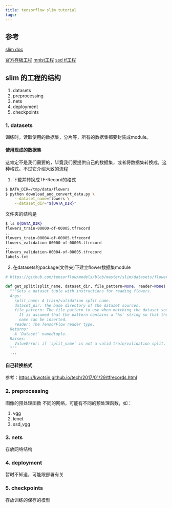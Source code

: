```yaml
---
title: tensorflow slim tutorial
tags:
---
```


## 参考
[slim doc](https://github.com/tensorflow/tensorflow/tree/master/tensorflow/contrib/slim)

[官方样板工程](https://github.com/tensorflow/models/tree/master/slim)
[mnist工程](https://github.com/mnuke/tf-slim-mnist)
[ssd tf工程](https://github.com/balancap/SSD-Tensorflow)

## slim 的工程的结构
1. datasets
2. preprocessing
3. nets
4. deployment
5. checkpoints

### 1. datasets
训练时，读取使用的数据集，分片等，所有的数据集都要封装成module。

#### 使用现成的数据集
这肯定不是我们需要的，毕竟我们要提供自己的数据集，或者将数据集转换成，这种格式。不过它介绍大致的流程

1. 下载并转换成TF-Record的格式
``` bash
$ DATA_DIR=/tmp/data/flowers
$ python download_and_convert_data.py \
    --dataset_name=flowers \
    --dataset_dir="${DATA_DIR}"
```
文件夹的结构是
``` bash
$ ls ${DATA_DIR}
flowers_train-00000-of-00005.tfrecord
...
flowers_train-00004-of-00005.tfrecord
flowers_validation-00000-of-00005.tfrecord
...
flowers_validation-00004-of-00005.tfrecord
labels.txt
```

2. 在datasets的package(文件夹)下建立flower数据集module
``` python
# https://github.com/tensorflow/models/blob/master/slim/datasets/flowers.py

def get_split(split_name, dataset_dir, file_pattern=None, reader=None):
  """Gets a dataset tuple with instructions for reading flowers.
  Args:
    split_name: A train/validation split name.
    dataset_dir: The base directory of the dataset sources.
    file_pattern: The file pattern to use when matching the dataset sources.
      It is assumed that the pattern contains a '%s' string so that the split
      name can be inserted.
    reader: The TensorFlow reader type.
  Returns:
    A `Dataset` namedtuple.
  Raises:
    ValueError: if `split_name` is not a valid train/validation split.
  """
  ...
```


#### 自己转换格式
参考：https://kwotsin.github.io/tech/2017/01/29/tfrecords.html


### 2. preprocessing
图像的预处理函数 不同的网络，可能有不同的预处理函数，如：
1. vgg
2. lenet
3. ssd_vgg

### 3. nets
存放网络结构

### 4. deployment
暂时不知道，可能跟部署有关

### 5. checkpoints
存放训练的保存的模型
